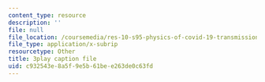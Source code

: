 ```yaml
---
content_type: resource
description: ''
file: null
file_location: /coursemedia/res-10-s95-physics-of-covid-19-transmission-fall-2020/c932543e8a5f9e5b61bee263de0c63fd_QbueCxKUUTo.srt
file_type: application/x-subrip
resourcetype: Other
title: 3play caption file
uid: c932543e-8a5f-9e5b-61be-e263de0c63fd
---
```


